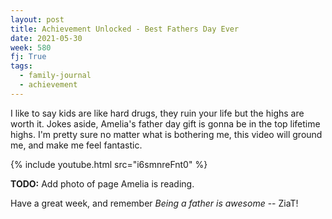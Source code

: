 ```yaml
---
layout: post
title: Achievement Unlocked - Best Fathers Day Ever
date: 2021-05-30
week: 580
fj: True
tags:
  - family-journal
  - achievement
---
```


I like to say kids are like hard drugs, they ruin your life but the highs are worth it. Jokes aside, Amelia's father day gift is gonna be in the top lifetime highs. I'm pretty sure no matter what is bothering me, this video will ground me, and make me feel fantastic.

{% include youtube.html src="i6smnreFnt0" %}

**TODO:** Add photo of page Amelia is reading.

Have a great week, and remember _Being a father is awesome_ -- ZiaT!

